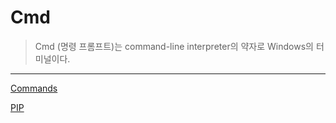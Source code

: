 # Cmd

> Cmd (명령 프롬프트)는 command-line interpreter의 약자로 Windows의 터미널이다.

---

[Commands](Cmd%20116356f50f294b3982994fe52a7baf77/Commands%2047ddb6134c2a45c2866fa0c524c0a267.md)

[PIP](Cmd%20116356f50f294b3982994fe52a7baf77/PIP%20c0ddbebc8381490ea1df2f9a74965a92.md)